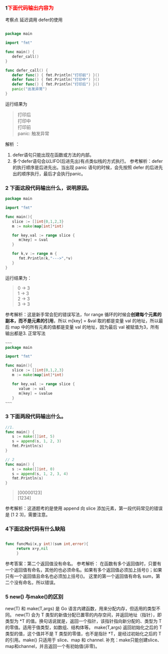 ### 1<font color="red">下面代码输出内容为</font>
考察点  延迟调用 defer的使用 
```go 

package main

import "fmt"

func main() {
   defer_call()
}

func defer_call() {
   defer func() { fmt.Println("打印前") }()
   defer func() { fmt.Println("打印中") }()
   defer func() { fmt.Println("打印后") }()
   panic("出发异常")
}


```
运行结果为
> 打印后       
> 打印中   
> 打印前   
> panic: 触发异常

解析  ：
1.  defer语句只能出现在函数或方法的内部。
2. 多个defer语句会以LIFO(后进先出)有点类似栈的方式执行。
参考解析：defer 的执行顺序是后进先出。当出现 panic 语句的时候，会先按照 defer 的后进先出的顺序执行，最后才会执行panic。

### 2 下面这段代码输出什么，说明原因。
```go 
package main

import "fmt"

func main(){
   slice := []int{0,1,2,3}
   m := make(map[int]*int)

   for key,val := range slice {
      m[key] = &val
   }

   for k,v := range m {
      fmt.Println(k,"--->",*v)
   }
}

```
运行结果为：
>0 -> 3     
 1 -> 3     
 2 -> 3     
 3 -> 3 
 
参考解析：这是新手常会犯的错误写法，for range 循环的时候会**创建每个元素的副本，而不是元素的引用**，所以 m\[key\] = &val 取的都是变量 val 的地址，所以最后 map 中的所有元素的值都是变量 val 的地址，因为最后 val 被赋值为3，所有输出都是3.
正常写法
```go 
~~~
package main

import "fmt"

func main(){
   slice := []int{0,1,2,3}
   m := make(map[int]*int)

   for key,val := range slice {
      value := val
      m[key] = &value
   }
~~~
```

### 3  下面两段代码输出什么。
```go
//1.
func main() {
   s := make([]int, 5)
   s = append(s, 1, 2, 3)
   fmt.Println(s)
}

// 2
func main() {
   s := make([]int, 0)
   s = append(s, 1, 2, 3, 4)
   fmt.Println(s)
}

```
>   [00000123\]  
> [1234\]


参考解析：这道题考的是使用 append 向 slice 添加元素，第一段代码常见的错误是 \[1 2 3\]，需要注意。

### 4下面这段代码有什么缺陷
```go

func funcMui(x,y int)(sum int,error){  
     return x+y,nil  
     }

 ```
参考答案：第二个返回值没有命名。
参考解析：
在函数有多个返回值时，只要有一个返回值有命名，其他的也必须命名。如果有多个返回值必须加上括号()；如果只有一个返回值且命名也必须加上括号()。
这里的第一个返回值有命名 sum，第二个没有命名，所以错误。  



### 5 new() 与make()的区别
new(T) 和 make(T,args) 是 Go 语言内建函数，用来分配内存，但适用的类型不同。
new(T) 会为 T 类型的新值分配已置零的内存空间，并返回地址（指针），即类型为 *T 的值。换句话说就是，返回一个指针，该指针指向新分配的、类型为 T 的零值。适用于值类型，如数组、结构体等。
make(T,args) 返回初始化之后的 T 类型的值，这个值并不是 T 类型的零值，也不是指针 *T，是经过初始化之后的 T 的引用。make() 只适用于 slice、map 和 channel.
补充：make只能创建slice、map和channel，并且返回一个有初始值(非零)。
